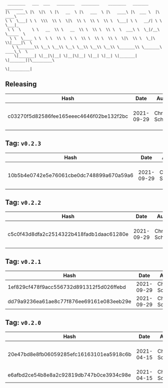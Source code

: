 ```
 ________   ___  ___   ________   ________    ________   _______    ________      
|\   ____\ |\  \|\  \ |\   __  \ |\   ___  \ |\   ____\ |\  ___ \  |\   ____\     
\ \  \___| \ \  \\\  \\ \  \|\  \\ \  \\ \  \\ \  \___| \ \   __/| \ \  \___|_    
 \ \  \     \ \   __  \\ \   __  \\ \  \\ \  \\ \  \  ___\ \  \_|/__\ \_____  \   
  \ \  \____ \ \  \ \  \\ \  \ \  \\ \  \\ \  \\ \  \|\  \\ \  \_|\ \\|____|\  \  
   \ \_______\\ \__\ \__\\ \__\ \__\\ \__\\ \__\\ \_______\\ \_______\ ____\_\  \ 
    \|_______| \|__|\|__| \|__|\|__| \|__| \|__| \|_______| \|_______||\_________\
                                                                      \|_________|
```

## Releasing
| Hash | Date | Author | Changes |
|------|------|--------|---------|
| c03270f5d82586fee165eeec4646f02be132f2bc | 2021-09-29 | Chris Schubert | Adding unity assembly definitionj |


 ## Tag: `v0.2.3`
| Hash | Date | Author | Changes |
|------|------|--------|---------|
| 10b5b4e0742e5e76061cbe0dc748899a670a59a6 | 2021-09-29 | Chris Schubert | Adding unity assembly definitionj |


 ## Tag: `v0.2.2`
| Hash | Date | Author | Changes |
|------|------|--------|---------|
| c5c0f43d8dfa2c2514322b418fadb1daac61280e | 2021-09-29 | Chris Schubert | Adding unity assembly definitionj |


 ## Tag: `v0.2.1`
| Hash | Date | Author | Changes |
|------|------|--------|---------|
| 1ef829cf478f9acc556732d891312f5d026ffebd | 2021-09-29 | Chris Schubert | Publishing to UPM |
| dd79a9236ea61ae8c77f876ee69161e083eeb29e | 2021-09-29 | Chris Schubert | Updating package |


 ## Tag: `v0.2.0`
| Hash | Date | Author | Changes |
|------|------|--------|---------|
| 20e47bd8e8fb06059285efc16163101ea5918c6b | 2021-04-15 | Chris Schubert | Initializing organization repository for project. |
| e6afbd2ce54b8e8a2c92819db747b0ce3934c98e | 2021-04-15 | Chris Schubert | Added README.md |

